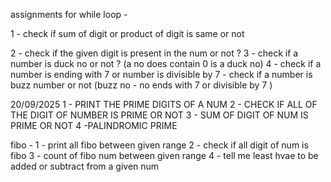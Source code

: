 assignments for while loop - 

1  - check if sum of digit or product of digit is same or not 

2 - check if the given digit is present in the num or not ? 
3 - check if a number is duck no or not ? (a no does contain 0 is a duck no)
4 - check if a number is ending with 7 or number is divisible by 7 
	- check if a number is buzz number or not 
(buzz no - no ends with 7 or divisible by 7 )


20/09/2025
1 - PRINT THE PRIME DIGITS OF A NUM 
2 - CHECK IF ALL OF THE DIGIT OF NUMBER IS PRIME OR NOT 
3 - SUM OF DIGIT OF NUM IS PRIME OR NOT
4  -PALINDROMIC PRIME 


fibo - 
1 - print all fibo between given range
2 - check if all digit of num is fibo
3 - count of fibo num between given range
4 - tell me least hvae to be added or subtract from a given num